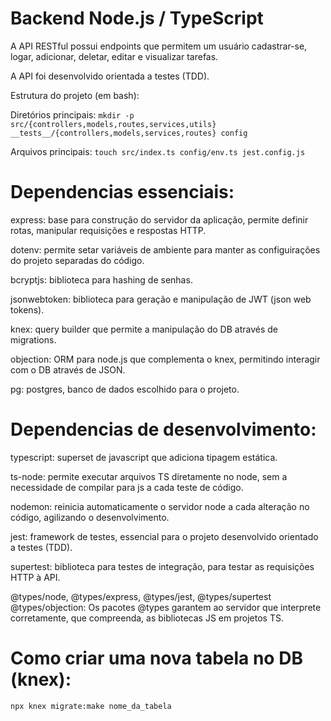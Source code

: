 # Backend Node.js / TypeScript

A API RESTful possui endpoints que permitem um usuário cadastrar-se, logar, adicionar, deletar, editar e visualizar tarefas. 

A API foi desenvolvido orientada a testes (TDD).

Estrutura do projeto (em bash):

Diretórios principais:
`mkdir -p src/{controllers,models,routes,services,utils} __tests__/{controllers,models,services,routes} config`

Arquivos principais:
`touch src/index.ts config/env.ts jest.config.js`

# Dependencias essenciais:

express: base para construção do servidor da aplicação, permite definir rotas, manipular requisições e respostas HTTP.

dotenv: permite setar variáveis de ambiente para manter as configuirações do projeto separadas do código.

bcryptjs: biblioteca para hashing de senhas.

jsonwebtoken: biblioteca para geração e manipulação de JWT (json web tokens).

knex: query builder que permite a manipulação do DB através de migrations.

objection: ORM para node.js que complementa o knex, permitindo interagir com o DB através de JSON.

pg: postgres, banco de dados escolhido para o projeto. 

# Dependencias de desenvolvimento:

typescript: superset de javascript que adiciona tipagem estática.

ts-node: permite executar arquivos TS diretamente no node, sem a necessidade de compilar para js a cada teste de código.

nodemon: reinicia automaticamente o servidor node a cada alteração no código, agilizando o desenvolvimento.

jest: framework de testes, essencial para o projeto desenvolvido orientado a testes (TDD).

supertest: biblioteca para testes de integração, para testar as requisições HTTP à API.

@types/node, @types/express, @types/jest, @types/supertest @types/objection: Os pacotes @types garantem ao servidor que interprete corretamente, que compreenda, as bibliotecas JS em projetos TS.

# Como criar uma nova tabela no DB (knex):
`npx knex migrate:make nome_da_tabela`